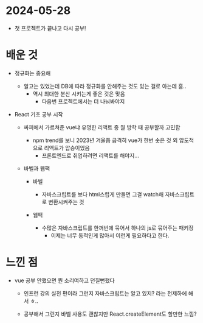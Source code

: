 # 2024-05-28
- 첫 프로젝트가 끝나고 다시 공부!

# 배운 것
- 정규화는 중요해
  - 알고는 있었는데 DB에 따라 정규화를 안해주는 것도 있는 걸로 아는데 흠..
    - 역시 최대한 분산 시키는게 좋은 것은 맞음
      - 다음번 프로젝트에서는 더 나눠봐야지

- React 기초 공부 시작
  - 싸피에서 가르쳐준 vue냐 유명한 리액트 중 뭘 방학 때 공부할까 고민함
    - npm trend를 보니 2023년 겨울쯤 급격히 vue가 한번 솟은 것 외 압도적으로 리액트가 압승이었음
      - 프론트엔드로 취업하려면 리액트를 해야지...

  - 바벨과 웹팩
    - 바벨
      - 자바스크립트를 보다 html스럽게 만들면 그걸 watch해 자바스크립트로 변환시켜주는 것
      
    - 웹팩
      - 수많은 자바스크립트를 한꺼번에 묶어서 하나의 js로 묶어주는 패키징
        - 이제는 너무 동적인게 많아서 이런게 필요하다고 한다.

# 느낀 점
- vue 공부 안했으면 뭔 소리여하고 던질뻔했다
  - 인프런 강의 실전 편이라 그런지 자바스크립트는 알고 있지? 라는 전제하에 해서 ㅎ..
  
  - 공부해서 그런지 바벨 사용도 괜찮지만 React.createElement도 할만한 느낌?
